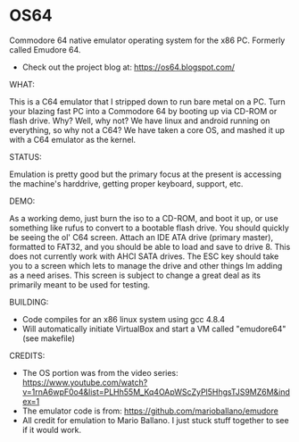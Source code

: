 # OS64
Commodore 64 native emulator operating system for the x86 PC. Formerly called Emudore 64.

* Check out the project blog at: https://os64.blogspot.com/

WHAT:

This is a C64 emulator that I stripped down to run bare metal on a PC. Turn your blazing fast PC
into a Commodore 64 by booting up via CD-ROM or flash drive. Why?  Well, why not?
We have linux and android running on everything, so why not a C64?  We have taken a core OS, and mashed
it up with a C64 emulator as the kernel.  

STATUS:

Emulation is pretty good but the primary focus at the present is accessing the machine's harddrive, getting
proper keyboard, support, etc.

DEMO:

As a working demo, just burn the iso to a CD-ROM, and boot it up, or use something like rufus to convert
to a bootable flash drive.  You should quickly be seeing the ol' C64 screen. Attach an IDE ATA drive (primary
master), formatted to FAT32, and you should be able to load and save to drive 8.  This does not currently 
work with AHCI SATA drives.  The ESC key should take you to a screen which lets to manage the drive and other
things Im adding as a need arises.  This screen is subject to change a great deal as its primarily meant to be
used for testing.

BUILDING:
 * Code compiles for an x86 linux system using gcc 4.8.4
 * Will automatically initiate VirtualBox and start a VM called "emudore64" (see makefile)

CREDITS:
 * The OS portion was from the video series: https://www.youtube.com/watch?v=1rnA6wpF0o4&list=PLHh55M_Kq4OApWScZyPl5HhgsTJS9MZ6M&index=1
 * The emulator code is from: https://github.com/marioballano/emudore
 * All credit for emulation to Mario Ballano.  I just stuck stuff together to see if it would work.